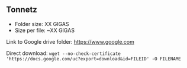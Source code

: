 ## Tonnetz

- Folder size: XX GIGAS
- Size per file: ~XX GIGAS

Link to Google drive folder: https://www.google.com

Direct download: `wget --no-check-certificate 'https://docs.google.com/uc?export=download&id=FILEID' -O FILENAME`
